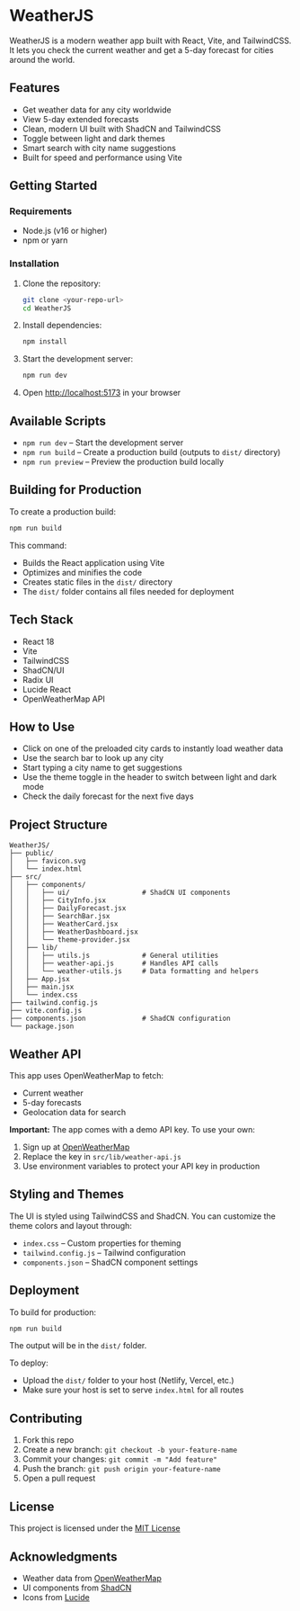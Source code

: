 # WeatherJS

WeatherJS is a modern weather app built with React, Vite, and TailwindCSS. It lets you check the current weather and get a 5-day forecast for cities around the world.

## Features

* Get weather data for any city worldwide
* View 5-day extended forecasts
* Clean, modern UI built with ShadCN and TailwindCSS
* Toggle between light and dark themes
* Smart search with city name suggestions
* Built for speed and performance using Vite

## Getting Started

### Requirements

* Node.js (v16 or higher)
* npm or yarn

### Installation

1. Clone the repository:

   ```bash
   git clone <your-repo-url>
   cd WeatherJS
   ```

2. Install dependencies:

   ```bash
   npm install
   ```

3. Start the development server:

   ```bash
   npm run dev
   ```

4. Open [http://localhost:5173](http://localhost:5173) in your browser

## Available Scripts

* `npm run dev` – Start the development server
* `npm run build` – Create a production build (outputs to `dist/` directory)
* `npm run preview` – Preview the production build locally

## Building for Production

To create a production build:

```bash
npm run build
```

This command:
- Builds the React application using Vite
- Optimizes and minifies the code
- Creates static files in the `dist/` directory
- The `dist/` folder contains all files needed for deployment

## Tech Stack

* React 18
* Vite
* TailwindCSS
* ShadCN/UI
* Radix UI
* Lucide React
* OpenWeatherMap API

## How to Use

* Click on one of the preloaded city cards to instantly load weather data
* Use the search bar to look up any city
* Start typing a city name to get suggestions
* Use the theme toggle in the header to switch between light and dark mode
* Check the daily forecast for the next five days

## Project Structure

```
WeatherJS/
├── public/
│   ├── favicon.svg
│   └── index.html
├── src/
│   ├── components/
│   │   ├── ui/                  # ShadCN UI components
│   │   ├── CityInfo.jsx
│   │   ├── DailyForecast.jsx
│   │   ├── SearchBar.jsx
│   │   ├── WeatherCard.jsx
│   │   ├── WeatherDashboard.jsx
│   │   └── theme-provider.jsx
│   ├── lib/
│   │   ├── utils.js             # General utilities
│   │   ├── weather-api.js       # Handles API calls
│   │   └── weather-utils.js     # Data formatting and helpers
│   ├── App.jsx
│   ├── main.jsx
│   └── index.css
├── tailwind.config.js
├── vite.config.js
├── components.json              # ShadCN configuration
└── package.json
```

## Weather API

This app uses OpenWeatherMap to fetch:

* Current weather
* 5-day forecasts
* Geolocation data for search

**Important:** The app comes with a demo API key. To use your own:

1. Sign up at [OpenWeatherMap](https://openweathermap.org/api)
2. Replace the key in `src/lib/weather-api.js`
3. Use environment variables to protect your API key in production

## Styling and Themes

The UI is styled using TailwindCSS and ShadCN. You can customize the theme colors and layout through:

* `index.css` – Custom properties for theming
* `tailwind.config.js` – Tailwind configuration
* `components.json` – ShadCN component settings

## Deployment

To build for production:

```bash
npm run build
```

The output will be in the `dist/` folder.

To deploy:

* Upload the `dist/` folder to your host (Netlify, Vercel, etc.)
* Make sure your host is set to serve `index.html` for all routes

## Contributing

1. Fork this repo
2. Create a new branch: `git checkout -b your-feature-name`
3. Commit your changes: `git commit -m "Add feature"`
4. Push the branch: `git push origin your-feature-name`
5. Open a pull request

## License

This project is licensed under the [MIT License](LICENSE)

## Acknowledgments

* Weather data from [OpenWeatherMap](https://openweathermap.org/)
* UI components from [ShadCN](https://ui.shadcn.com/)
* Icons from [Lucide](https://lucide.dev/)
